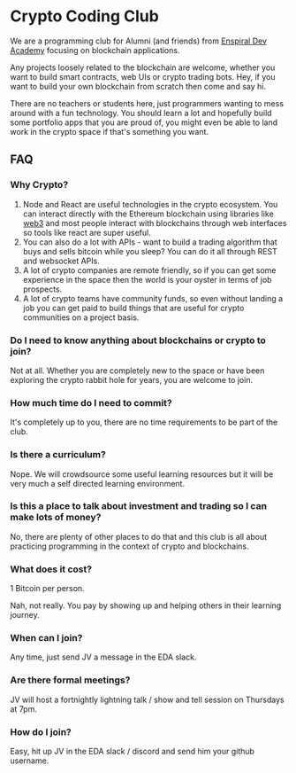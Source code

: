 # Crypto Coding Club

We are a programming club for Alumni (and friends) from [Enspiral Dev Academy](http://www.devacademy.co.nz) focusing on blockchain applications. 

Any projects loosely related to the blockchain are welcome, whether you want to build smart contracts, web UIs or crypto trading bots. Hey, if you want to build your own blockchain from scratch then come and say hi.

There are no teachers or students here, just programmers wanting to mess around with a fun technology. You should learn a lot and hopefully build some portfolio apps that you are proud of, you might even be able to land work in the crypto space if that's something you want. 

## FAQ

### Why Crypto?

1. Node and React are useful technologies in the crypto ecosystem. You can interact directly with the Ethereum blockchain using libraries like [web3](https://www.npmjs.com/package/web3) and most people interact with blockchains through web interfaces so tools like react are super useful.
2. You can also do a lot with APIs - want to build a trading algorithm that buys and sells bitcoin while you sleep? You can do it all through REST and websocket APIs. 
3. A lot of crypto companies are remote friendly, so if you can get some experience in the space then the world is your oyster in terms of job prospects.
4. A lot of crypto teams have community funds, so even without landing a job you can get paid to build things that are useful for crypto communities on a project basis.

### Do I need to know anything about blockchains or crypto to join?

Not at all. Whether you are completely new to the space or have been exploring the crypto rabbit hole for years, you are welcome to join.

### How much time do I need to commit?

It's completely up to you, there are no time requirements to be part of the club.

### Is there a curriculum?

Nope. We will crowdsource some useful learning resources but it will be very much a self directed learning environment.

### Is this a place to talk about investment and trading so I can make lots of money?

No, there are plenty of other places to do that and this club is all about practicing programming in the context of crypto and blockchains. 

### What does it cost?

1 Bitcoin per person.

Nah, not really. You pay by showing up and helping others in their learning journey. 

### When can I join?

Any time, just send JV a message in the EDA slack.

### Are there formal meetings?

JV will host a fortnightly lightning talk / show and tell session on Thursdays at 7pm. 

### How do I join?

Easy, hit up JV in the EDA slack / discord and send him your github username.

